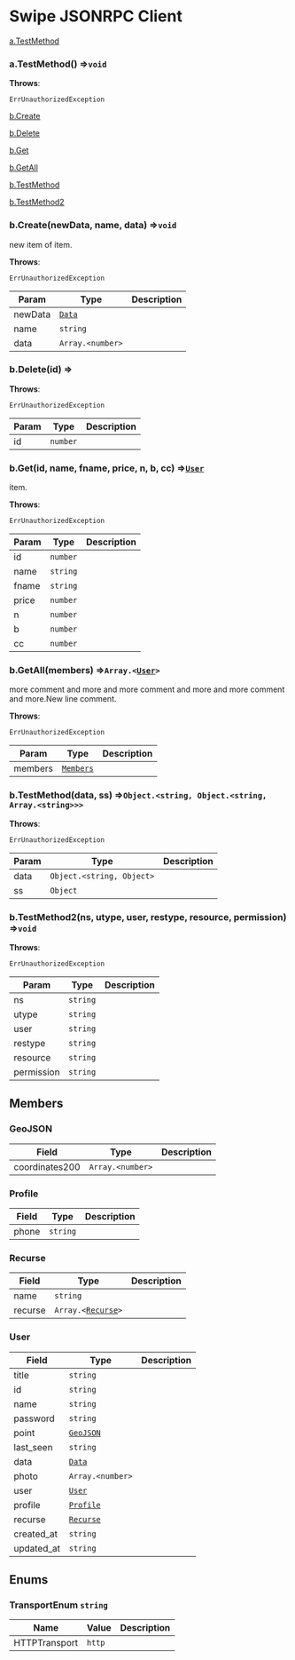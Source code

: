 # Swipe JSONRPC Client

<a href="#a.TestMethod">a.TestMethod</a>

### <a name="a.TestMethod"></a>a.TestMethod() ⇒<code>void</code>





**Throws**:

<code>ErrUnauthorizedException</code>



<a href="#b.Create">b.Create</a>

<a href="#b.Delete">b.Delete</a>

<a href="#b.Get">b.Get</a>

<a href="#b.GetAll">b.GetAll</a>

<a href="#b.TestMethod">b.TestMethod</a>

<a href="#b.TestMethod2">b.TestMethod2</a>

### <a name="b.Create"></a>b.Create(newData, name, data) ⇒<code>void</code>

 new item of item.



**Throws**:

<code>ErrUnauthorizedException</code>



| Param | Type | Description |
|------|------|------|
|newData|<code><a href="#Data">Data</a></code>||
|name|<code>string</code>||
|data|<code>Array.&lt;number&gt;</code>||
### <a name="b.Delete"></a>b.Delete(id) ⇒





**Throws**:

<code>ErrUnauthorizedException</code>



| Param | Type | Description |
|------|------|------|
|id|<code>number</code>||
### <a name="b.Get"></a>b.Get(id, name, fname, price, n, b, cc) ⇒<code><a href="#User">User</a></code>

 item.



**Throws**:

<code>ErrUnauthorizedException</code>



| Param | Type | Description |
|------|------|------|
|id|<code>number</code>||
|name|<code>string</code>||
|fname|<code>string</code>||
|price|<code>number</code>||
|n|<code>number</code>||
|b|<code>number</code>||
|cc|<code>number</code>||
### <a name="b.GetAll"></a>b.GetAll(members) ⇒<code>Array.&lt;<a href="#User">User</a>&gt;</code>

 more comment and more and more comment and more and more comment and more.New line comment.



**Throws**:

<code>ErrUnauthorizedException</code>



| Param | Type | Description |
|------|------|------|
|members|<code><a href="#Members">Members</a></code>||
### <a name="b.TestMethod"></a>b.TestMethod(data, ss) ⇒<code>Object.&lt;string, Object.&lt;string, Array.&lt;string&gt;&gt;&gt;</code>





**Throws**:

<code>ErrUnauthorizedException</code>



| Param | Type | Description |
|------|------|------|
|data|<code>Object.&lt;string, Object&gt;</code>||
|ss|<code>Object</code>||
### <a name="b.TestMethod2"></a>b.TestMethod2(ns, utype, user, restype, resource, permission) ⇒<code>void</code>





**Throws**:

<code>ErrUnauthorizedException</code>



| Param | Type | Description |
|------|------|------|
|ns|<code>string</code>||
|utype|<code>string</code>||
|user|<code>string</code>||
|restype|<code>string</code>||
|resource|<code>string</code>||
|permission|<code>string</code>||
## Members

### GeoJSON

| Field | Type | Description |
|------|------|------|
|coordinates200|<code>Array.&lt;number&gt;</code>||
### Profile

| Field | Type | Description |
|------|------|------|
|phone|<code>string</code>||
### Recurse

| Field | Type | Description |
|------|------|------|
|name|<code>string</code>||
|recurse|<code>Array.&lt;<a href="#Recurse">Recurse</a>&gt;</code>||
### User

| Field | Type | Description |
|------|------|------|
|title|<code>string</code>||
|id|<code>string</code>||
|name|<code>string</code>||
|password|<code>string</code>||
|point|<code><a href="#GeoJSON">GeoJSON</a></code>||
|last_seen|<code>string</code>||
|data|<code><a href="#Data">Data</a></code>||
|photo|<code>Array.&lt;number&gt;</code>||
|user|<code><a href="#User">User</a></code>||
|profile|<code><a href="#Profile">Profile</a></code>||
|recurse|<code><a href="#Recurse">Recurse</a></code>||
|created_at|<code>string</code>||
|updated_at|<code>string</code>||
## Enums
### <a name="Transport"></a> TransportEnum <code>string</code>

| Name | Value | Description |
|------|------|------|
|HTTPTransport|<code>http</code>||
